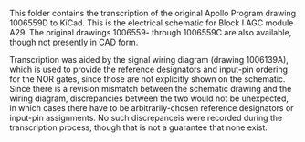 This folder contains the transcription of the original Apollo Program drawing 1006559D to KiCad.  This is the electrical schematic for Block I AGC module A29.  The original drawings 1006559- through 1006559C are also available, though not presently in CAD form.

Transcription was aided by the signal wiring diagram (drawing 1006139A), which is used to provide the reference designators and input-pin ordering for the NOR gates, since those are not explicitly shown on the schematic.  Since there is a revision mismatch between the schematic drawing and the wiring diagram, discrepancies between the two would not be unexpected, in which cases there have to be arbitrarily-chosen reference designators or input-pin assignments. No such discrepanceis were recorded during the transcription process, though that is not a guarantee that none exist.
 
